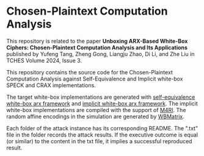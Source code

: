 # Chosen-Plaintext Computation Analysis

This repository is related to the paper **Unboxing ARX-Based White-Box Ciphers: Chosen-Plaintext Computation Analysis and Its Applications** published by Yufeng Tang, Zheng Gong, Liangju Zhao, Di Li, and Zhe Liu in TCHES Volume 2024, Issue 3.

This repository contains the source code for the Chosen-Plaintext Computation Analysis against Self-Equivalence and Implicit white-box SPECK and CRAX implementations.

The target white-box implementations are generated with [self-equivalence white-box arx framework](https://github.com/jvdsn/white-box-speck) and [implicit white-box arx framework](https://github.com/ranea/whiteboxarx). The implicit white-box implementations are compiled with the support of [M4RI](https://bitbucket.org/malb/m4ri). The random affine encodings in the simulation are generated by [WBMatrix](https://github.com/scnucrypto/WBMatrix).

Each folder of the attack instance has its corresponding README. The ".txt" file in the folder records the attack results. If the executive outcome is equal (or similar) to the content in the txt file, it implies a successful reproduced result.